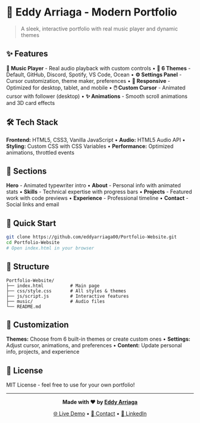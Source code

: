 # 🚀 Eddy Arriaga - Modern Portfolio

> A sleek, interactive portfolio with real music player and dynamic themes

## ✨ Features

**🎵 Music Player** - Real audio playback with custom controls • **🎨 6 Themes** - Default, GitHub, Discord, Spotify, VS Code, Ocean • **⚙️ Settings Panel** - Cursor customization, theme maker, preferences • **📱 Responsive** - Optimized for desktop, tablet, and mobile • **🖱️ Custom Cursor** - Animated cursor with follower (desktop) • **✨ Animations** - Smooth scroll animations and 3D card effects

## 🛠️ Tech Stack

**Frontend:** HTML5, CSS3, Vanilla JavaScript • **Audio:** HTML5 Audio API • **Styling:** Custom CSS with CSS Variables • **Performance:** Optimized animations, throttled events

## 🎯 Sections

**Hero** - Animated typewriter intro • **About** - Personal info with animated stats • **Skills** - Technical expertise with progress bars • **Projects** - Featured work with code previews • **Experience** - Professional timeline • **Contact** - Social links and email

## 🚀 Quick Start

```bash
git clone https://github.com/eddyarriaga00/Portfolio-Website.git
cd Portfolio-Website
# Open index.html in your browser
```

## 📁 Structure

```
Portfolio-Website/
├── index.html          # Main page
├── css/style.css       # All styles & themes
├── js/script.js        # Interactive features
├── music/              # Audio files
└── README.md
```
## 🎨 Customization

**Themes:** Choose from 6 built-in themes or create custom ones • **Settings:** Adjust cursor, animations, and preferences • **Content:** Update personal info, projects, and experience

## 📄 License

MIT License - feel free to use for your own portfolio!

---

<div align="center">

**Made with ❤️ by [Eddy Arriaga](https://github.com/eddyarriaga00)**

[🌐 Live Demo](your-portfolio-url-here) • [📧 Contact](mailto:eddyarriaga06@gmail.com) • [💼 LinkedIn](https://www.linkedin.com/in/eddy-arriaga/)

</div>